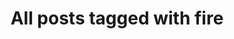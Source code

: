 ---
layout: tag
title: "All posts tagged with fire"
permalink: /weblog/tags/fire/
taxonomy: fire
---